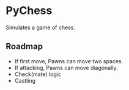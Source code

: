 # PyChess

Simulates a game of chess.

## Roadmap

* If first move, Pawns can move two spaces.
* If attacking, Pawns can move diagonally.
* Check(mate) logic
* Castling
